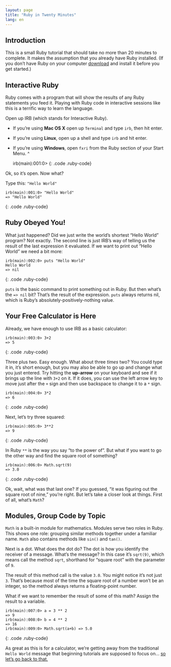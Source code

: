 ```yaml
---
layout: page
title: "Ruby in Twenty Minutes"
lang: en
---
```


## Introduction

This is a small Ruby tutorial that should take no more than 20 minutes
to complete. It makes the assumption that you already have Ruby
installed. (If you don’t have Ruby on your computer
[download](/en/downloads/) and install it before you get started.)

## Interactive Ruby

Ruby comes with a program that will show the results of any Ruby
statements you feed it. Playing with Ruby code in interactive sessions
like this is a terrific way to learn the language.

Open up IRB (which stands for Interactive Ruby).

* If you’re using **Mac OS X** open up `Terminal` and type `irb`, then
  hit enter.
* If you’re using **Linux**, open up a shell and type `irb` and hit
  enter.
* If you’re using **Windows**, open `fxri` from the Ruby section of your
  Start Menu.
^

    irb(main):001:0>
{: .code .ruby-code}

Ok, so it’s open. Now what?

Type this: `"Hello World"`

    irb(main):001:0> "Hello World"
    => "Hello World"
{: .code .ruby-code}

## Ruby Obeyed You!

What just happened? Did we just write the world’s shortest “Hello World”
program? Not exactly. The second line is just IRB’s way of telling us
the result of the last expression it evaluated. If we want to print out
“Hello World” we need a bit more:

    irb(main):002:0> puts "Hello World"
    Hello World
    => nil
{: .code .ruby-code}

`puts` is the basic command to print something out in Ruby. But then
what’s the `=> nil` bit? That’s the result of the expression. `puts`
always returns nil, which is Ruby’s absolutely-positively-nothing value.

## Your Free Calculator is Here

Already, we have enough to use IRB as a basic calculator:

    irb(main):003:0> 3+2
    => 5
{: .code .ruby-code}

Three plus two. Easy enough. What about three *times* two? You could
type it in, it’s short enough, but you may also be able to go up and
change what you just entered. Try hitting the **up-arrow** on your
keyboard and see if it brings up the line with `3+2` on it. If it does,
you can use the left arrow key to move just after the `+` sign and then
use backspace to change it to a `*` sign.

    irb(main):004:0> 3*2
    => 6
{: .code .ruby-code}

Next, let’s try three squared:

    irb(main):005:0> 3**2
    => 9
{: .code .ruby-code}

In Ruby `**` is the way you say “to the power of”. But what if you want
to go the other way and find the square root of something?

    irb(main):006:0> Math.sqrt(9)
    => 3.0
{: .code .ruby-code}

Ok, wait, what was that last one? If you guessed, “it was figuring out
the square root of nine,” you’re right. But let’s take a closer look at
things. First of all, what’s `Math`?

## Modules, Group Code by Topic

`Math` is a built-in module for mathematics. Modules serve two roles in
Ruby. This shows one role: grouping similar methods together under a
familiar name. `Math` also contains methods like `sin()` and `tan()`.

Next is a dot. What does the dot do? The dot is how you identify the
receiver of a message. What’s the message? In this case it’s `sqrt(9)`,
which means call the method `sqrt`, shorthand for “square root” with the
parameter of `9`.

The result of this method call is the value `3.0`. You might notice it’s
not just `3`. That’s because most of the time the square root of a
number won’t be an integer, so the method always returns a
floating-point number.

What if we want to remember the result of some of this math? Assign the
result to a variable.

    irb(main):007:0> a = 3 ** 2
    => 9
    irb(main):008:0> b = 4 ** 2
    => 16
    irb(main):009:0> Math.sqrt(a+b) => 5.0
{: .code .ruby-code}

As great as this is for a calculator, we’re getting away from the
traditional `Hello World` message that beginning tutorials are supposed
to focus on… [so let’s go back to that.](2/)

